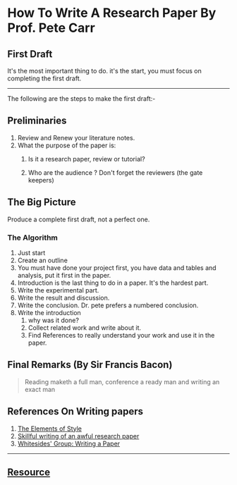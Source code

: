 # How To Write A Research Paper By Prof. Pete Carr

## First Draft

It's the most important thing to do. it's the start, you must focus on completing the first draft.

-------

The following are the steps to make the first draft:-

## Preliminaries

1. Review and Renew your literature notes.
2. What the purpose of the paper is:
   1. Is it a research paper, review or tutorial?

   2. Who are the audience ? Don't forget the reviewers (the gate keepers)

## The Big Picture

Produce a complete first draft, not a perfect one.

### The Algorithm

1. Just start
2. Create an outline
3. You must have done your project first, you have data and tables and analysis, put it first in the paper.
4. Introduction is the last thing to do in a paper. It's the hardest part.
5. Write the experimental part.
6. Write the result and discussion.
7. Write the conclusion. Dr. pete prefers a numbered conclusion.
8. Write the introduction
   1. why was it done?
   2. Collect related work and write about it.
   3. Find References to really understand your work and use it in the paper.

## Final Remarks (By Sir Francis Bacon)

> Reading maketh a full man, conference a ready man and writing an exact man

## References On Writing papers

1. [The Elements of Style](https://en.wikipedia.org/wiki/The_Elements_of_Style)
2. [Skillful writing of an awful research paper](https://doi.org/10.1021/ac2000169)
3. [Whitesides' Group: Writing a Paper](https://doi.org/10.1002/adma.200400767)

------

## [Resource](https://www.youtube.com/watch?v=UY7sVKJPTMA)